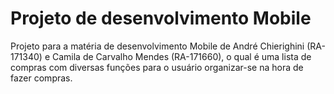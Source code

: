 # Projeto de desenvolvimento Mobile

Projeto para a matéria de desenvolvimento Mobile de André Chierighini (RA-171340) e Camila de Carvalho Mendes (RA-171660), o qual é uma lista de compras com diversas funções para o usuário organizar-se na hora de fazer compras.